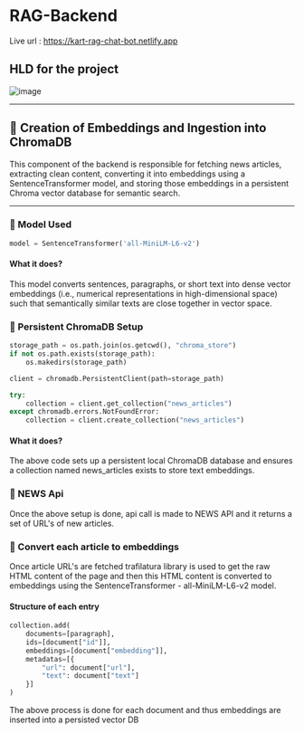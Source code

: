 # RAG-Backend

Live url : https://kart-rag-chat-bot.netlify.app

## HLD for the project
![image](https://github.com/user-attachments/assets/c68d88fc-750a-4bac-9023-7f97d7a808e7)

---

## 📌 Creation of Embeddings and Ingestion into ChromaDB

This component of the backend is responsible for fetching news articles, extracting clean content, converting it into embeddings using a SentenceTransformer model, and storing those embeddings in a persistent Chroma vector database for semantic search.

---

### 📌 Model Used

```python
model = SentenceTransformer('all-MiniLM-L6-v2')
```

#### What it does?

This model converts sentences, paragraphs, or short text into dense vector embeddings (i.e., numerical representations in high-dimensional space) such that semantically similar texts are close together in vector space.

### 📌 Persistent ChromaDB Setup

```python
storage_path = os.path.join(os.getcwd(), "chroma_store")
if not os.path.exists(storage_path):
    os.makedirs(storage_path)

client = chromadb.PersistentClient(path=storage_path)

try:
    collection = client.get_collection("news_articles")
except chromadb.errors.NotFoundError:
    collection = client.create_collection("news_articles")
```

#### What it does?

The above code sets up a persistent local ChromaDB database and ensures a collection named news_articles exists to store text embeddings.

### 📌 NEWS Api

Once the above setup is done, api call is made to NEWS API and it returns a set of URL's of new articles.

### 📌 Convert each article to embeddings

Once article URL's are fetched trafilatura library is used to get the raw HTML content of the page and then this HTML content is converted to embeddings using the SentenceTransformer - all-MiniLM-L6-v2 model.

#### Structure of each entry

```python
collection.add(
    documents=[paragraph],                    
    ids=[document["id"]],                     
    embeddings=[document["embedding"]],        
    metadatas=[{
        "url": document["url"],                
        "text": document["text"]             
    }]
)
```

The above process is done for each document and thus embeddings are inserted into a persisted vector DB

